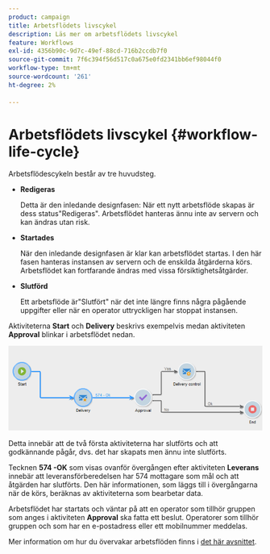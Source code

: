 ```yaml
---
product: campaign
title: Arbetsflödets livscykel
description: Läs mer om arbetsflödets livscykel
feature: Workflows
exl-id: 4356b90c-9d7c-49ef-88cd-716b2ccdb7f0
source-git-commit: 7f6c394f56d517c0a675e0fd2341bb6ef98044f0
workflow-type: tm+mt
source-wordcount: '261'
ht-degree: 2%

---
```


# Arbetsflödets livscykel {#workflow-life-cycle}



Arbetsflödescykeln består av tre huvudsteg.

* **Redigeras**

  Detta är den inledande designfasen: När ett nytt arbetsflöde skapas är dess status&quot;Redigeras&quot;. Arbetsflödet hanteras ännu inte av servern och kan ändras utan risk.

* **Startades**

  När den inledande designfasen är klar kan arbetsflödet startas. I den här fasen hanteras instansen av servern och de enskilda åtgärderna körs. Arbetsflödet kan fortfarande ändras med vissa försiktighetsåtgärder.

* **Slutförd**

  Ett arbetsflöde är&quot;Slutfört&quot; när det inte längre finns några pågående uppgifter eller när en operator uttryckligen har stoppat instansen.

Aktiviteterna **Start** och **Delivery** beskrivs exempelvis medan aktiviteten **Approval** blinkar i arbetsflödet nedan.

![](assets/new-workflow-6.png)

Detta innebär att de två första aktiviteterna har slutförts och att godkännande pågår, dvs. det har skapats men ännu inte slutförts.

Tecknen **574 -OK** som visas ovanför övergången efter aktiviteten **Leverans** innebär att leveransförberedelsen har 574 mottagare som mål och att åtgärden har slutförts. Den här informationen, som läggs till i övergångarna när de körs, beräknas av aktiviteterna som bearbetar data.

Arbetsflödet har startats och väntar på att en operator som tillhör gruppen som anges i aktiviteten **Approval** ska fatta ett beslut. Operatorer som tillhör gruppen och som har en e-postadress eller ett mobilnummer meddelas.

Mer information om hur du övervakar arbetsflöden finns i [det här avsnittet](monitor-workflow-execution.md).
